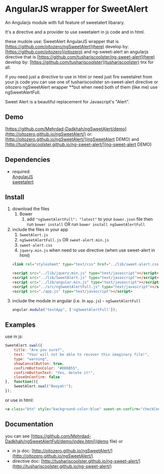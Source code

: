 # AngularJS wrapper for SweetAlert

 An Angularjs module with full feature of sweetalert libarary.

It's a directive and a provider to use sweetalert in js code and in html.

these mudole use:
SweetAlert AngularJS wrapper that is [https://github.com/oitozero/ngSweetAlert](here) develop by: [https://github.com/oitozero](oitozero)
and ng-sweet-alert an angularjs directive that is [https://github.com/tushariscoolster/ng-sweet-alert](here) develop by: [https://github.com/tushariscoolster](tushariscoolster)
tnx for all.

if you need just a directive to use in html or need just fire sweetalret from your js code you can use one of tushariscoolster sn-sweet-alert directive or oitozero ngSweetAlert wrapper 
**but when need both of them (like me) use ngSweetAlertFull.

Sweet Alert is a beautiful replacement for Javascript's "Alert". 

## Demo
[https://github.com/Mehrdad-Dadkhah/ngSweetAlert/demo](http://oitozero.github.io/ngSweetAlert/)
or:
[http://oitozero.github.io/ngSweetAlert/](ngSweetAlert DEMO)
and
[http://tushariscoolster.github.io/ng-sweet-alert/](ng-sweet-alert DEMO)

## Dependencies
- required:  
	[AngularJS](https://github.com/angular/angular)  
	[sweetalert](https://github.com/t4t5/sweetalert)

## Install
1. download the files
	1. Bower
		1. add `"ngSweetAlertFull": "latest"` to your `bower.json` file then run `bower install` OR run `bower install ngSweetAlertFull`
2. include the files in your app
	1. `SweetAlert.js`
	2. `ngSweetAlertFull.js` OR `sweet-alert.min.js`
	3. `sweet-alert.css`
	4. `jquery.min.js` when need to use directive (when use sweet-alert in html)
	```html
	<link rel="stylesheet" type="text/css" href="../lib/sweet-alert.css">

	<script src="../lib/jquery.min.js" type="text/javascript"></script>
	<script src="../lib/SweetAlert.js" type="text/javascript"></script>
	<script src="../lib/angular.min.js" type="text/javascript"></script>
	<script src="../src/ngSweetAlertFull.js" type="text/javascript"></script>
	<script src="./app.js" type="text/javascript"></script>
	```
3. include the module in angular (i.e. in `app.js`) - `ngSweetAlertFull`
	```javascript
	angular.module("testApp", ['ngSweetAlertFull']);
	```

## Examples
use in js:
```javascript
SweetAlert.swal({   
    title: "Are you sure?",   
    text: "Your will not be able to recover this imaginary file!",   
    type: "warning",   
    showCancelButton: true,   
    confirmButtonColor: "#DD6B55",   
    confirmButtonText: "Yes, delete it!",
    closeOnConfirm: false
},  function(){  
    SweetAlert.swal("Booyah!");
});
```

or use in html:
```html
<a class="btn" style="background-color:blue" sweet-on-confirm="checkConfirm()" sweet-on-cancel="checkCancel()" name="login-submit" sweet-cancel-option="{{sweet.cancel}}" sweet-confirm-option="{{sweet.confirm}}" sweet-options="{{sweet.option}}" sweet-alert-tag >Try It</a>
```


## Documentation

you can see [https://github.com/Mehrdad-Dadkhah/ngSweetAlertFull/demo/index.html](demo file)
or

- in js doc: [http://oitozero.github.io/ngSweetAlert/](http://oitozero.github.io/ngSweetAlert/)
- directive doc: [http://tushariscoolster.github.io/ng-sweet-alert/](http://tushariscoolster.github.io/ng-sweet-alert/)
